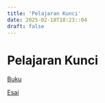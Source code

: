 ```yaml
---
title: 'Pelajaran Kunci'
date: 2025-02-18T18:23::04
draft: false
---
```


# Pelajaran Kunci

[Buku](Pelajaran%20Kunci%201b2a125e2ac4486ebf42d362c6f489c6/Buku%20cd60acc924b24252857cb0f1401b425a.md)

[Esai](Pelajaran%20Kunci%201b2a125e2ac4486ebf42d362c6f489c6/Esai%20ec69138a314b412f8ce3131378316e23.md)
